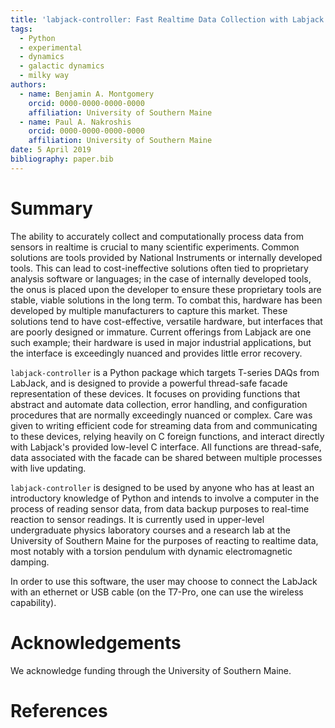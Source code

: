```yaml
---
title: 'labjack-controller: Fast Realtime Data Collection with Labjack T-Series DAQs in Python'
tags:
  - Python
  - experimental
  - dynamics
  - galactic dynamics
  - milky way
authors:
  - name: Benjamin A. Montgomery
	orcid: 0000-0000-0000-0000
	affiliation: University of Southern Maine
  - name: Paul A. Nakroshis
	orcid: 0000-0000-0000-0000
	affiliation: University of Southern Maine
date: 5 April 2019
bibliography: paper.bib
---
```


# Summary

The ability to accurately collect and computationally process data from sensors
in realtime is crucial to many scientific experiments. Common solutions are
tools provided by National Instruments or internally developed tools. This can
lead to cost-ineffective solutions often tied to proprietary analysis software
or languages; in the case of internally developed tools, the onus is placed
upon the developer to ensure these proprietary tools are stable, viable
solutions in the long term. To combat this, hardware has been developed by
multiple manufacturers to capture this market. These solutions tend to have
cost-effective, versatile hardware, but interfaces that are poorly designed or
immature. Current offerings from Labjack are one such example; their hardware 
is used in major industrial applications, but the interface is exceedingly 
nuanced and provides little error recovery.

`labjack-controller` is a Python package which targets T-series DAQs from
LabJack, and is designed to provide a powerful thread-safe facade
representation of these devices. It focuses on providing functions that
abstract and automate data collection, error handling, and configuration
procedures that are normally exceedingly nuanced or complex. Care was given
to writing efficient code for streaming data from and communicating to these
devices, relying heavily on C foreign functions, and interact directly
with Labjack's provided low-level C interface. All functions are thread-safe,
data associated with the facade can be shared between multiple processes with 
live updating.

`labjack-controller` is designed to be used by anyone who has at least an
introductory knowledge of Python and intends to involve a computer in the
process of reading sensor data, from data backup purposes to real-time 
reaction to sensor readings. It is currently used in upper-level undergraduate
physics laboratory courses and a research lab at the University of Southern Maine
for the purposes of reacting to realtime data, most notably with a torsion 
pendulum with dynamic electromagnetic damping.

In order to use this software, the user may choose to connect the LabJack with
an ethernet or USB cable (on the T7-Pro, one can use the wireless capability). 

# Acknowledgements

We acknowledge funding through the University of Southern Maine.


# References